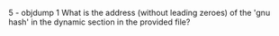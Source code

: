 5 - objdump
1
What is the address (without leading zeroes) of the 'gnu hash' in the dynamic section in the provided file?
